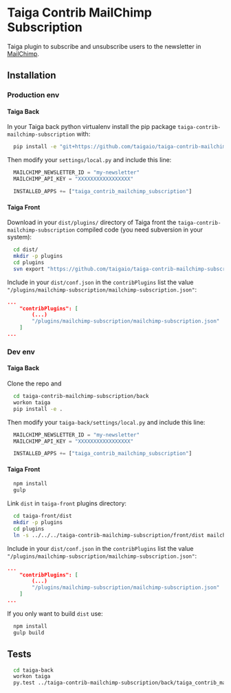 Taiga Contrib MailChimp Subscription
====================================

Taiga plugin to subscribe and unsubscribe users to the newsletter in [MailChimp]("http://mailchimp.com/").


Installation
------------
### Production env

#### Taiga Back

In your Taiga back python virtualenv install the pip package `taiga-contrib-mailchimp-subscription` with:

```bash
  pip install -e "git+https://github.com/taigaio/taiga-contrib-mailchimp-subscription.git@stable#egg=taiga-contrib-mailchimp-subscription&subdirectory=back"
```

Then modify your `settings/local.py` and include this line:

```python
  MAILCHIMP_NEWSLETTER_ID = "my-newsletter"
  MAILCHIMP_API_KEY = "XXXXXXXXXXXXXXXXX"

  INSTALLED_APPS += ["taiga_contrib_mailchimp_subscription"]
```


#### Taiga Front

Download in your `dist/plugins/` directory of Taiga front the `taiga-contrib-mailchimp-subscription` compiled code (you need subversion in your system):

```bash
  cd dist/
  mkdir -p plugins
  cd plugins
  svn export "https://github.com/taigaio/taiga-contrib-mailchimp-subscription/branches/stable/front/dist" "mailchimp-subscription"
```

Include in your `dist/conf.json` in the `contribPlugins` list the value `"/plugins/mailchimp-subscription/mailchimp-subscription.json"`:

```json
...
    "contribPlugins": [
        (...)
        "/plugins/mailchimp-subscription/mailchimp-subscription.json"
    ]
...
```

### Dev env

#### Taiga Back

Clone the repo and

```bash
  cd taiga-contrib-mailchimp-subscription/back
  workon taiga
  pip install -e .
```

Then modify your `taiga-back/settings/local.py` and include this line:

```python
  MAILCHIMP_NEWSLETTER_ID = "my-newsletter"
  MAILCHIMP_API_KEY = "XXXXXXXXXXXXXXXXX"

  INSTALLED_APPS += ["taiga_contrib_mailchimp_subscription"]
```

#### Taiga Front

```bash
  npm install
  gulp
```

Link `dist` in `taiga-front` plugins directory:

```bash
  cd taiga-front/dist
  mkdir -p plugins
  cd plugins
  ln -s ../../../taiga-contrib-mailchimp-subscription/front/dist mailchimp-subscription
```

Include in your `dist/conf.json` in the `contribPlugins` list the value `"/plugins/mailchimp-subscription/mailchimp-subscription.json"`:

```json
...
    "contribPlugins": [
        (...)
        "/plugins/mailchimp-subscription/mailchimp-subscription.json"
    ]
...
```

If you only want to build `dist` use:

```bash
  npm install
  gulp build
```

Tests
-----
```bash
  cd taiga-back
  workon taiga
  py.test ../taiga-contrib-mailchimp-subscription/back/taiga_contrib_mailchimp_subscription_tests
```
